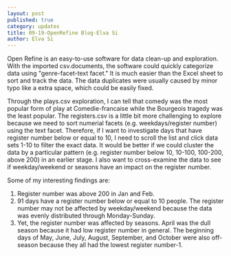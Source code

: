 ```yaml
---
layout: post
published: true
category: updates
title: 09-19-OpenRefine Blog-Elva Si
author: Elva Si
---
```

Open Refine is an easy-to-use software for data clean-up and exploration. With the imported csv.documents, the software could quickly categorize data using "genre-facet-text facet." It is much easier than the Excel sheet to sort and track the data. The data duplicates were usually caused by minor typo like a extra space, which could be easily fixed.

Through the plays.csv exploration, I can tell that comedy was the most popular form of play at Comedie-francaise while the Bourgeois tragedy was the least popular. The registers.csv is a little bit more challenging to explore because we need to sort numerial facets (e.g. weekdays/register number) using the text facet. Therefore, if I want to investigate days that have register number below or equal to 10, I need to scroll the list and click data sets 1-10 to filter the exact data. It would be better if we could cluster the data by a particular pattern (e.g. register number below 10, 10-100, 100-200, above 200) in an earlier stage. I also want to cross-examine the data to see if weekday/weekend or seasons have an impact on the register number.

Some of my interesting findings are:
1. Register number was above 200 in Jan and Feb. 
2. 91 days have a register number below or equal to 10 people. The register number may not be affected by weekday/weekend because the data was evenly distributed through Monday-Sunday.
3. Yet, the register number was affected by seasons. April was the dull season because it had low register number in general. The beginning days of May, June, July, August, September, and October were also off-season because they all had the lowest register number-1. 
